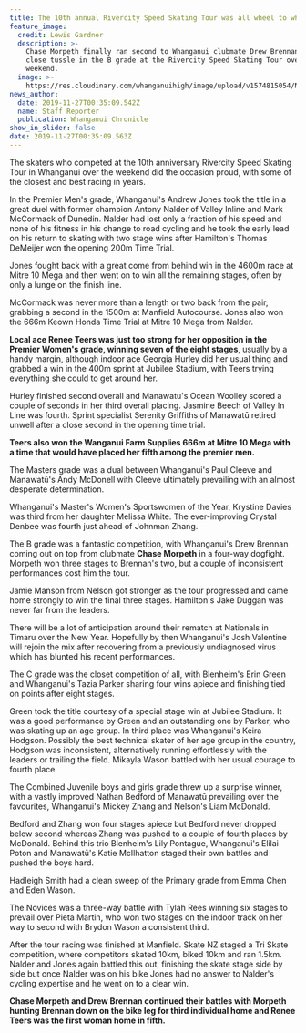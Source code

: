 ```yaml
---
title: The 10th annual Rivercity Speed Skating Tour was all wheel to wheel action
feature_image:
  credit: Lewis Gardner
  description: >-
    Chase Morpeth finally ran second to Whanganui clubmate Drew Brennan after a
    close tussle in the B grade at the Rivercity Speed Skating Tour over the
    weekend.
  image: >-
    https://res.cloudinary.com/whanganuihigh/image/upload/v1574815054/News/Chase_Morpeth_Chron_27.11.19.jpg
news_author:
  date: 2019-11-27T00:35:09.542Z
  name: Staff Reporter
  publication: Whanganui Chronicle
show_in_slider: false
date: 2019-11-27T00:35:09.563Z
---
```

The skaters who competed at the 10th anniversary Rivercity Speed Skating Tour in Whanganui over the weekend did the occasion proud, with some of the closest and best racing in years.

In the Premier Men's grade, Whanganui's Andrew Jones took the title in a great duel with former champion Antony Nalder of Valley Inline and Mark McCormack of Dunedin. Nalder had lost only a fraction of his speed and none of his fitness in his change to road cycling and he took the early lead on his return to skating with two stage wins after Hamilton's Thomas DeMeijer won the opening 200m Time Trial.

Jones fought back with a great come from behind win in the 4600m race at Mitre 10 Mega and then went on to win all the remaining stages, often by only a lunge on the finish line.

McCormack was never more than a length or two back from the pair, grabbing a second in the 1500m at Manfield Autocourse. Jones also won the 666m Keown Honda Time Trial at Mitre 10 Mega from Nalder.

**Local ace Renee Teers was just too strong for her opposition in the Premier Women's grade, winning seven of the eight stages**, usually by a handy margin, although indoor ace Georgia Hurley did her usual thing and grabbed a win in the 400m sprint at Jubilee Stadium, with Teers trying everything she could to get around her.

Hurley finished second overall and Manawatu's Ocean Woolley scored a couple of seconds in her third overall placing. Jasmine Beech of Valley In Line was fourth. Sprint specialist Serenity Griffiths of Manawatū retired unwell after a close second in the opening time trial.

**Teers also won the Wanganui Farm Supplies 666m at Mitre 10 Mega with a time that would have placed her fifth among the premier men.**

The Masters grade was a dual between Whanganui's Paul Cleeve and Manawatū's Andy McDonell with Cleeve ultimately prevailing with an almost desperate determination.

Whanganui's Master's Women's Sportswomen of the Year, Krystine Davies was third from her daughter Melissa White. The ever-improving Crystal Denbee was fourth just ahead of Johnman Zhang.

The B grade was a fantastic competition, with Whanganui's Drew Brennan coming out on top from clubmate **Chase Morpeth** in a four-way dogfight. Morpeth won three stages to Brennan's two, but a couple of inconsistent performances cost him the tour.

Jamie Manson from Nelson got stronger as the tour progressed and came home strongly to win the final three stages. Hamilton's Jake Duggan was never far from the leaders.

There will be a lot of anticipation around their rematch at Nationals in Timaru over the New Year. Hopefully by then Whanganui's Josh Valentine will rejoin the mix after recovering from a previously undiagnosed virus which has blunted his recent performances.

The C grade was the closet competition of all, with Blenheim's Erin Green and Whanganui's Tazia Parker sharing four wins apiece and finishing tied on points after eight stages.

Green took the title courtesy of a special stage win at Jubilee Stadium. It was a good performance by Green and an outstanding one by Parker, who was skating up an age group. In third place was Whanganui's Keira Hodgson. Possibly the best technical skater of her age group in the country, Hodgson was inconsistent, alternatively running effortlessly with the leaders or trailing the field. Mikayla Wason battled with her usual courage to fourth place.

The Combined Juvenile boys and girls grade threw up a surprise winner, with a vastly improved Nathan Bedford of Manawatū prevailing over the favourites, Whanganui's Mickey Zhang and Nelson's Liam McDonald.

Bedford and Zhang won four stages apiece but Bedford never dropped below second whereas Zhang was pushed to a couple of fourth places by McDonald. Behind this trio Blenheim's Lily Pontague, Whanganui's Elilai Poton and Manawatū's Katie McIlhatton staged their own battles and pushed the boys hard.

Hadleigh Smith had a clean sweep of the Primary grade from Emma Chen and Eden Wason.

The Novices was a three-way battle with Tylah Rees winning six stages to prevail over Pieta Martin, who won two stages on the indoor track on her way to second with Brydon Wason a consistent third.

After the tour racing was finished at Manfield. Skate NZ staged a Tri Skate competition, where competitors skated 10km, biked 10km and ran 1.5km. Nalder and Jones again battled this out, finishing the skate stage side by side but once Nalder was on his bike Jones had no answer to Nalder's cycling expertise and he went on to a clear win.

**Chase Morpeth and Drew Brennan continued their battles with Morpeth hunting Brennan down on the bike leg for third individual home and Renee Teers was the first woman home in fifth.**

